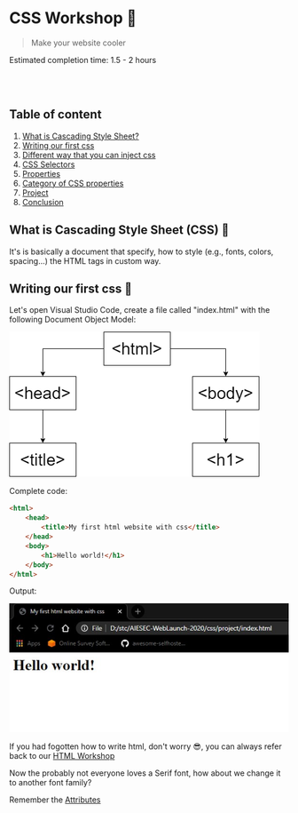 # CSS Workshop 🎨
> Make your website cooler

Estimated completion time: 1.5 - 2 hours

<br>
<br>

## Table of content <a name="table"></a>

1. [What is Cascading Style Sheet?](#what)
2. [Writing our first css](#firstcss)
3. [Different way that you can inject css](#ways)
4. [CSS Selectors](#selectors)
5. [Properties](#properties)
6. [Category of CSS properties](#category)
7. [Project](#project)
8. [Conclusion](#conclusion)

## What is Cascading Style Sheet (CSS) 🤔<a name="what"></a>

It's is basically a document that specify, how to style (e.g., fonts, colors, spacing...) the HTML tags in custom way.

## Writing our first css 💪 <a name="firstcss"></a>

Let's open Visual Studio Code, create a file called "index.html" with the following Document Object Model:

![firstcss-1](/css/assets/firstcss-1.png)

Complete code:

```html
<html>
    <head>
        <title>My first html website with css</title>
    </head>
    <body>
        <h1>Hello world!</h1>
    </body>
</html>
```

Output:

![firstcss-2](/css/assets/firstcss-2.jpg)

If you had fogotten how to write html, don't worry 😎, you can always refer back to our [HTML Workshop](/html)

Now the probably not everyone loves a Serif font, how about we change it to another font family?

Remember the [Attributes](/html#attribuets)
